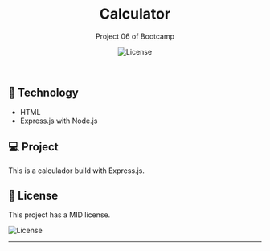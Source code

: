 <h1 align="center"> Calculator </h1>

<p align="center">
Project 06 of Bootcamp
</p>

<p align="center">
  <img alt="License" src="https://img.shields.io/static/v1?label=license&message=MIT&color=49AA26&labelColor=000000">
</p>

<br>

## 🚀 Technology

- HTML
- Express.js with Node.js

## 💻 Project

This is a calculador build with Express.js.

## :memo: License

This project has a MID license.

<img alt="License" src="https://img.shields.io/static/v1?label=license&message=MIT&color=49AA26&labelColor=000000">


---
